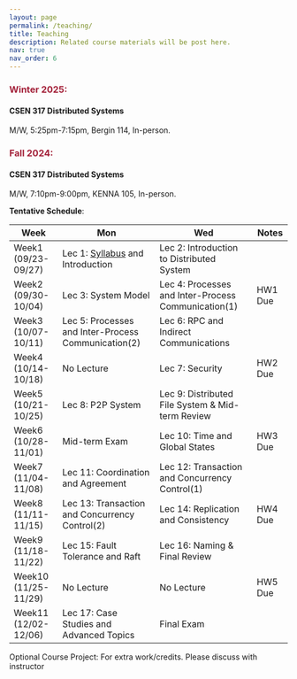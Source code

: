 ```yaml
---
layout: page
permalink: /teaching/
title: Teaching
description: Related course materials will be post here.
nav: true
nav_order: 6
---
```



### <span style="color:#a4233b">Winter 2025:</span>
#### CSEN 317 Distributed Systems
M/W, 5:25pm-7:15pm, Bergin 114, In-person. 




### <span style="color:#a4233b">Fall 2024:</span>
#### CSEN 317 Distributed Systems
M/W, 7:10pm-9:00pm, KENNA 105, In-person. 

**Tentative Schedule**:

| Week | Mon | Wed | Notes |
|--------|------- |--------|-------|
| Week1 (09/23-09/27)   | Lec 1: [Syllabus](./CSEN317%20Fall2024/CSEN%20317.pdf) and Introduction | Lec 2: Introduction to Distributed System |  |
| Week2 (09/30-10/04)   | Lec 3: System Model              | Lec 4: Processes and Inter-Process Communication(1)            | HW1 Due |
| Week3 (10/07-10/11)   | Lec 5: Processes and Inter-Process Communication(2)  | Lec 6: RPC and Indirect Communications      |  |
| Week4 (10/14-10/18)   | No Lecture                       | Lec 7: Security                        | HW2 Due |
| Week5 (10/21-10/25)   | Lec 8: P2P System                | Lec 9: Distributed File System & Mid-term Review           |  |
| Week6 (10/28-11/01)   | Mid-term Exam                    | Lec 10: Time and Global States            | HW3 Due |
| Week7 (11/04-11/08)   | Lec 11: Coordination and Agreement               | Lec 12: Transaction and Concurrency Control(1) |  |
| Week8 (11/11-11/15)   | Lec 13: Transaction and Concurrency Control(2)   | Lec 14: Replication and Consistency | HW4 Due |
| Week9 (11/18-11/22)   | Lec 15: Fault Tolerance and Raft                 | Lec 16: Naming & Final Review|  |
| Week10 (11/25-11/29)  | No Lecture | No Lecture | HW5 Due|
| Week11 (12/02-12/06)  | Lec 17: Case Studies and Advanced Topics | Final Exam |  |


Optional Course Project: For extra work/credits. Please discuss with instructor
